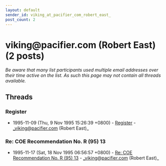 ```yaml
---
layout: default
sender_id: viking_at_pacifier_com_robert_east_
post_count: 2
---
```


# viking<span>@</span>pacifier.com (Robert East) (2 posts)

_Be aware that many list participants used multiple email addresses over their time active on the list. As such this page may not contain all threads available._

## Threads

### Register
+ 1995-11-09 (Thu, 9 Nov 1995 15:26:39 +0800) - [Register](/archive/1995/11/5697374e82d08674a3330bd013ce5f3379efae4669b65d72eb684d56b827cadf) - _viking@pacifier.com (Robert East)_

### Re: COE Recommendation No. R (95) 13
+ 1995-11-17 (Sat, 18 Nov 1995 06:56:57 +0800) - [Re: COE Recommendation No. R (95) 13](/archive/1995/11/3fbb464d6a7babb5a8621fe86afb78c08a6803832c4272a927055c4c0e524e3e) - _viking@pacifier.com (Robert East)_

